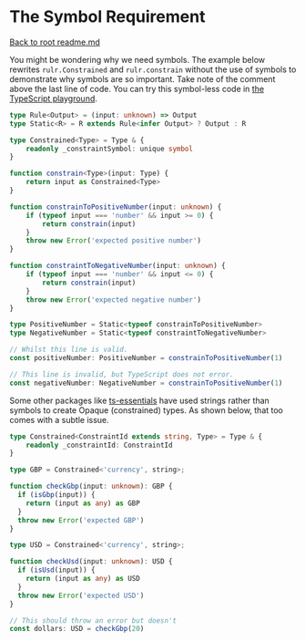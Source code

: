 # The Symbol Requirement

[Back to root readme.md](../readme.md)

You might be wondering why we need symbols. The example below rewrites `rulr.Constrained` and `rulr.constrain` without the use of symbols to demonstrate why symbols are so important. Take note of the comment above the last line of code. You can try this symbol-less code in [the TypeScript playground](https://www.typescriptlang.org/play/index.html).

```ts
type Rule<Output> = (input: unknown) => Output
type Static<R> = R extends Rule<infer Output> ? Output : R

type Constrained<Type> = Type & {
	readonly _constraintSymbol: unique symbol
}

function constrain<Type>(input: Type) {
	return input as Constrained<Type>
}

function constrainToPositiveNumber(input: unknown) {
	if (typeof input === 'number' && input >= 0) {
		return constrain(input)
	}
	throw new Error('expected positive number')
}

function constraintToNegativeNumber(input: unknown) {
	if (typeof input === 'number' && input <= 0) {
		return constrain(input)
	}
	throw new Error('expected negative number')
}

type PositiveNumber = Static<typeof constrainToPositiveNumber>
type NegativeNumber = Static<typeof constraintToNegativeNumber>

// Whilst this line is valid.
const positiveNumber: PositiveNumber = constrainToPositiveNumber(1)

// This line is invalid, but TypeScript does not error.
const negativeNumber: NegativeNumber = constrainToPositiveNumber(1)
```

Some other packages like [ts-essentials](https://github.com/krzkaczor/ts-essentials#Opaque-types) have used strings rather than symbols to create Opaque (constrained) types. As shown below, that too comes with a subtle issue.

```ts
type Constrained<ConstraintId extends string, Type> = Type & {
	readonly _constraintId: ConstraintId
}

type GBP = Constrained<'currency', string>;

function checkGbp(input: unknown): GBP {
  if (isGbp(input)) {
    return (input as any) as GBP
  }
  throw new Error('expected GBP')
}

type USD = Constrained<'currency', string>;

function checkUsd(input: unknown): USD {
  if (isUsd(input)) {
    return (input as any) as USD
  }
  throw new Error('expected USD')
}

// This should throw an error but doesn't
const dollars: USD = checkGbp(20)
```

